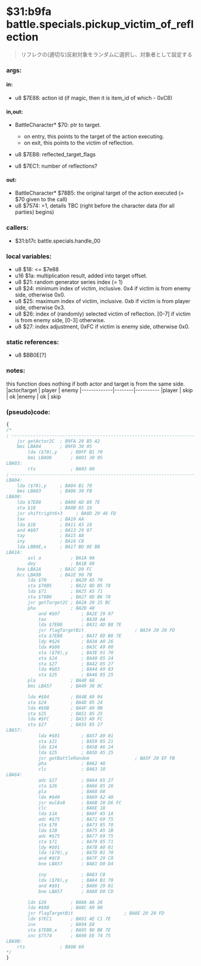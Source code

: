 ﻿
# $31:b9fa battle.specials.pickup_victim_of_reflection
> リフレクの(適切な)反射対象をランダムに選択し、対象者として設定する

### args:

#### in:
+	u8 $7E88: action id (if magic, then it is item_id of which - 0xC8)

#### in,out:
+	BattleCharacter* $70: ptr to target.
	- on entry, this points to the target of the action executing.
	- on exit, this points to the victim of reflection.

+	u8 $7EB8: reflected_target_flags
+	u8 $7EC1: number of reflections?

#### out:
+	BattleCharacter* $78B5: the original target of the action executed (= $70 given to the call)
+	u8 $7574: =1, details TBC (right before the character data (for all parties) begins)

### callers:
+	$31:b17c battle.specials.handle_00

### local variables:
+	u8 $18: <= $7e88
+	u16 $1a: multiplication result, added into target offset.
+	u8 $21: random generator series index (= 1)
+	u8 $24: minimum index of victim, inclusive. 0x4 if victim is from enemy side, otherwise 0x0.
+	u8 $25: maximum index of victim, inclusive. 0xb if victim is from player side, otherwise 0x3.
+	u8 $26: index of (randomly) selected victim of reflection. [0-7] if victim is from enemy side, [0-3] otherwise.
+	u8 $27: index adjustment, 0xFC if victim is enemy side, otherwise 0x0.

### static references:
+	u8 $BB0E[?]

### notes:
this function does nothing if both actor and target is from the same side.
|actor/target | player | enemy
|-------------|--------|----------
|player       | skip   | ok
|enemy        | ok     | skip

### (pseudo)code:
```js
{
/*
; ----------------------------------------------------------------------------
    jsr getActor2C  ; B9FA 20 B5 A2
    bmi LBA04       ; B9FD 30 05
    	lda ($70),y     ; B9FF B1 70
    	bmi LBA08       ; BA01 30 05
LBA03:  
    	rts             ; BA03 60
; ----------------------------------------------------------------------------
LBA04: 
    lda ($70),y     ; BA04 B1 70
    bmi LBA03       ; BA06 30 FB
LBA08:
	lda $7E88       ; BA08 AD 88 7E
    sta $18         ; BA0B 85 18
    jsr shiftright6+3     ; BA0D 20 46 FD
    tax             ; BA10 AA
    lda $18         ; BA11 A5 18
    and #$07        ; BA13 29 07
    tay             ; BA15 A8
    iny             ; BA16 C8
    lda LBB0E,x     ; BA17 BD 0E BB
LBA1A:  
		asl a           ; BA1A 0A
		dey             ; BA1B 88
    bne LBA1A       ; BA1C D0 FC
    bcc LBA9B       ; BA1E 90 7B
		lda $70         ; BA20 A5 70
		sta $78B5       ; BA22 8D B5 78
		lda $71         ; BA25 A5 71
		sta $78B6       ; BA27 8D B6 78
		jsr getTarget2C ; BA2A 20 25 BC
		pha             ; BA2D 48
			and #$07        ; BA2E 29 07
			tax             ; BA30 AA
			lda $7EB8       ; BA31 AD B8 7E
			jsr flagTargetBit                   ; BA34 20 20 FD
			sta $7EB8       ; BA37 8D B8 7E
			ldy #$26        ; BA3A A0 26
			lda #$00        ; BA3C A9 00
			sta ($70),y     ; BA3E 91 70
			sta $24			; BA40 85 24
			sta $27			; BA42 85 27
			lda #$03        ; BA44 A9 03
			sta $25         ; BA46 85 25
		pla             ; BA48 68
		bmi LBA57       ; BA49 30 0C

		lda #$04        ; BA4B A9 04
		sta $24         ; BA4D 85 24
		lda #$0B        ; BA4F A9 0B
		sta $25         ; BA51 85 25
		lda #$FC        ; BA53 A9 FC
		sta $27         ; BA55 85 27
LBA57:  
			lda #$01        ; BA57 A9 01
			sta $21         ; BA59 85 21
			ldx $24         ; BA5B A6 24
			lda $25         ; BA5D A5 25
			jsr getBattleRandom                 ; BA5F 20 EF FB
			pha             ; BA62 48
			clc             ; BA63 18
LBA64:  
			adc $27         ; BA64 65 27
			sta $26         ; BA66 85 26
			pla             ; BA68 68
			ldx #$40        ; BA69 A2 40
			jsr mul8x8      ; BA6B 20 D6 FC
			clc             ; BA6E 18
			lda $1A         ; BA6F A5 1A
			adc #$75        ; BA71 69 75
			sta $70         ; BA73 85 70
			lda $1B         ; BA75 A5 1B
			adc #$75        ; BA77 69 75
			sta $71         ; BA79 85 71
			ldy #$01        ; BA7B A0 01
			lda ($70),y     ; BA7D B1 70
			and #$C0        ; BA7F 29 C0
			bne LBA57       ; BA81 D0 D4

			iny             ; BA83 C8
			lda ($70),y     ; BA84 B1 70
			and #$01        ; BA86 29 01
			bne LBA57       ; BA88 D0 CD

		ldx $26         ; BA8A A6 26
		lda #$00        ; BA8C A9 00
		jsr flagTargetBit                   ; BA8E 20 20 FD
		ldx $7EC1       ; BA91 AE C1 7E
		inx             ; BA94 E8
		sta $7EB8,x     ; BA95 9D B8 7E
		inc $7574       ; BA98 EE 74 75
LBA9B:  
    rts             ; BA9B 60
*/
}
```

